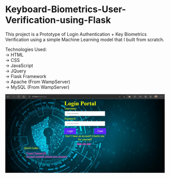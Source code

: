 # Keyboard-Biometrics-User-Verification-using-Flask
This project is a Prototype of Login Authentication + Key Biometrics Verification using a simple Machine Learning model that I built from scratch.

Technologies Used:<br/>
-> HTML<br/>
-> CSS<br/>
-> JavaScript<br/>
-> JQuery<br/>
-> Flask Framework<br/>
-> Apache (From WampServer)<br/>
-> MySQL (From WampServer)<br/>

<img src="screenshots/loginPage.jpg"/>

